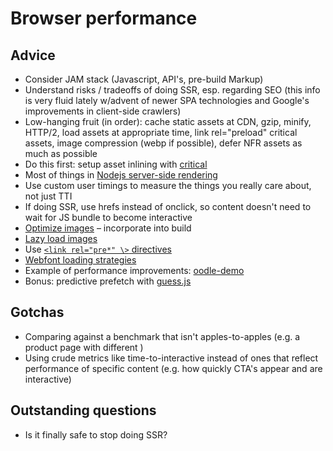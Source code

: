 # Browser performance

## Advice

-   Consider JAM stack (Javascript, API's, pre-build Markup)
-   Understand risks / tradeoffs of doing SSR, esp. regarding SEO (this info is very fluid lately w/advent of newer SPA technologies and Google's improvements in client-side crawlers)
-   Low-hanging fruit (in order): cache static assets at CDN, gzip, minify, HTTP/2, load assets at appropriate time, link rel="preload" critical assets, image compression (webp if possible), defer NFR assets as much as possible
-   Do this first: setup asset inlining with [critical](https://github.com/addyosmani/critical)
-   Most of things in [Nodejs server-side rendering](nodejs-server-side-rendering.md)
-   Use custom user timings to measure the things you really care about, not just TTI
-   If doing SSR, use hrefs instead of onclick, so content doesn't need to wait for JS bundle to become interactive
-   [Optimize images](https://images.guide) – incorporate into build
-   [Lazy load images](https://github.com/aFarkas/lazysizes)
-   Use [`<link rel="pre*" \>` directives](https://www.w3schools.com/tags/att_link_rel.asp)
-   [Webfont loading strategies](https://github.com/zachleat/web-font-loading-recipes)
-   Example of performance improvements: [oodle-demo](https://github.com/google/oodle-demo/pulls?q=is%3Apr+is%3Aclosed)
-   Bonus: predictive prefetch with [guess.js](https://github.com/guess-js/guess)

## Gotchas

-   Comparing against a benchmark that isn't apples-to-apples (e.g. a product page with different )
-   Using crude metrics like time-to-interactive instead of ones that reflect performance of specific content (e.g. how quickly CTA's appear and are interactive)

## Outstanding questions

-   Is it finally safe to stop doing SSR?
